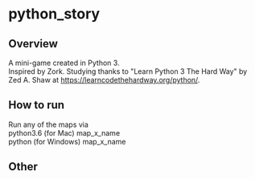 # python_story   
## Overview
A mini-game created in Python 3.   
Inspired by Zork.
Studying thanks to "Learn Python 3 The Hard Way" by Zed A. Shaw at https://learncodethehardway.org/python/.   

## How to run   
Run any of the maps via   
python3.6 (for Mac) map_x_name   
python (for Windows) map_x_name   

## Other
